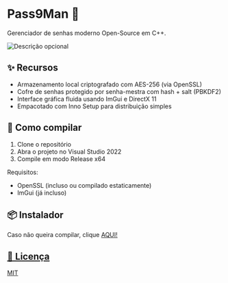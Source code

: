 # Pass9Man 🔐

Gerenciador de senhas moderno Open-Source em C++.

![Descrição opcional](assets/PASS9MAN_VIDEO2.gif)

## ✨ Recursos

- Armazenamento local criptografado com AES-256 (via OpenSSL)
- Cofre de senhas protegido por senha-mestra com hash + salt (PBKDF2)
- Interface gráfica fluida usando ImGui e DirectX 11
- Empacotado com Inno Setup para distribuição simples

## 🚀 Como compilar

1. Clone o repositório
2. Abra o projeto no Visual Studio 2022
3. Compile em modo Release x64

Requisitos:
- OpenSSL (incluso ou compilado estaticamente)
- ImGui (já incluso)

## 📦 Instalador

Caso não queira compilar, clique <a href=https://github.com/Brunine/Pass9Man/raw/refs/heads/master/assets/Pass9Man_Installer.exe>AQUI!

## 📄 Licença

[MIT](LICENSE)

